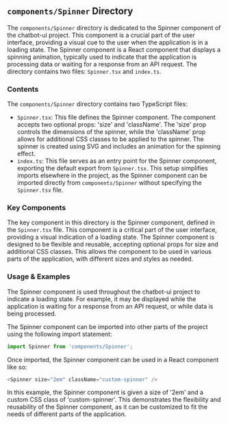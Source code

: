 
## `components/Spinner` Directory

The `components/Spinner` directory is dedicated to the Spinner component of the chatbot-ui project. This component is a crucial part of the user interface, providing a visual cue to the user when the application is in a loading state. The Spinner component is a React component that displays a spinning animation, typically used to indicate that the application is processing data or waiting for a response from an API request. The directory contains two files: `Spinner.tsx` and `index.ts`.

### Contents

The `components/Spinner` directory contains two TypeScript files:

- `Spinner.tsx`: This file defines the Spinner component. The component accepts two optional props: 'size' and 'className'. The 'size' prop controls the dimensions of the spinner, while the 'className' prop allows for additional CSS classes to be applied to the spinner. The spinner is created using SVG and includes an animation for the spinning effect.
- `index.ts`: This file serves as an entry point for the Spinner component, exporting the default export from `Spinner.tsx`. This setup simplifies imports elsewhere in the project, as the Spinner component can be imported directly from `components/Spinner` without specifying the `Spinner.tsx` file.

### Key Components

The key component in this directory is the Spinner component, defined in the `Spinner.tsx` file. This component is a critical part of the user interface, providing a visual indication of a loading state. The Spinner component is designed to be flexible and reusable, accepting optional props for size and additional CSS classes. This allows the component to be used in various parts of the application, with different sizes and styles as needed.

### Usage & Examples

The Spinner component is used throughout the chatbot-ui project to indicate a loading state. For example, it may be displayed while the application is waiting for a response from an API request, or while data is being processed.

The Spinner component can be imported into other parts of the project using the following import statement:

```typescript
import Spinner from 'components/Spinner';
```

Once imported, the Spinner component can be used in a React component like so:

```typescript
<Spinner size="2em" className="custom-spinner" />
```

In this example, the Spinner component is given a size of '2em' and a custom CSS class of 'custom-spinner'. This demonstrates the flexibility and reusability of the Spinner component, as it can be customized to fit the needs of different parts of the application.
